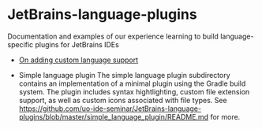 # JetBrains-language-plugins
Documentation and examples of our experience learning to build language-specific plugins for JetBrains IDEs

* [On adding custom language support](https://github.com/uo-ide-seminar/JetBrains-language-plugins/blob/master/Languages.md)

* Simple language plugin
The simple language plugin subdirectory contains an implementation of a minimal plugin using the Gradle build system.
The plugin includes syntax hightlighting, custom file extension support, as well as custom icons associated with file
types. See https://github.com/uo-ide-seminar/JetBrains-language-plugins/blob/master/simple_language_plugin/README.md
for more.

